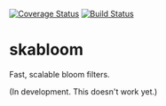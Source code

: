 [![Coverage Status](https://img.shields.io/coveralls/ostrowr/skabloom.svg)](https://coveralls.io/r/ostrowr/skabloom)
[![Build Status](https://travis-ci.org/ostrowr/skabloom.svg?branch=master)](https://travis-ci.org/ostrowr/skabloom)


skabloom
========

Fast, scalable bloom filters. 

(In development. This doesn't work yet.)
